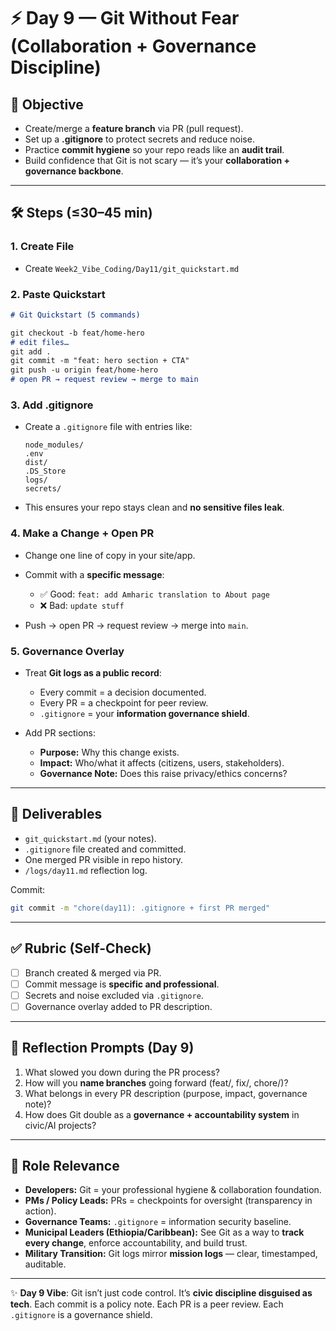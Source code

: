 <!-- Licensed under DACR-1.1 — see LICENSE.md -->

# ⚡ Day 9 — Git Without Fear (Collaboration + Governance Discipline)

## 📌 Objective
- Create/merge a **feature branch** via PR (pull request).  
- Set up a **.gitignore** to protect secrets and reduce noise.  
- Practice **commit hygiene** so your repo reads like an **audit trail**.  
- Build confidence that Git is not scary — it’s your **collaboration + governance backbone**.  

---

## 🛠 Steps (≤30–45 min)

### 1. **Create File**
- Create `Week2_Vibe_Coding/Day11/git_quickstart.md`

### 2. **Paste Quickstart**
```md
# Git Quickstart (5 commands)

git checkout -b feat/home-hero
# edit files…
git add .
git commit -m "feat: hero section + CTA"
git push -u origin feat/home-hero
# open PR → request review → merge to main
````

### 3. **Add .gitignore**

* Create a `.gitignore` file with entries like:

  ```
  node_modules/
  .env
  dist/
  .DS_Store
  logs/
  secrets/
  ```
* This ensures your repo stays clean and **no sensitive files leak**.

### 4. **Make a Change + Open PR**

* Change one line of copy in your site/app.
* Commit with a **specific message**:

  * ✅ Good: `feat: add Amharic translation to About page`
  * ❌ Bad: `update stuff`
* Push → open PR → request review → merge into `main`.

### 5. **Governance Overlay**

* Treat **Git logs as a public record**:

  * Every commit = a decision documented.
  * Every PR = a checkpoint for peer review.
  * `.gitignore` = your **information governance shield**.
* Add PR sections:

  * **Purpose:** Why this change exists.
  * **Impact:** Who/what it affects (citizens, users, stakeholders).
  * **Governance Note:** Does this raise privacy/ethics concerns?

---

## 📂 Deliverables

* `git_quickstart.md` (your notes).
* `.gitignore` file created and committed.
* One merged PR visible in repo history.
* `/logs/day11.md` reflection log.

Commit:

```bash
git commit -m "chore(day11): .gitignore + first PR merged"
```

---

## ✅ Rubric (Self-Check)

* [ ] Branch created & merged via PR.
* [ ] Commit message is **specific and professional**.
* [ ] Secrets and noise excluded via `.gitignore`.
* [ ] Governance overlay added to PR description.

---

## 📝 Reflection Prompts (Day 9)

1. What slowed you down during the PR process?
2. How will you **name branches** going forward (feat/, fix/, chore/)?
3. What belongs in every PR description (purpose, impact, governance note)?
4. How does Git double as a **governance + accountability system** in civic/AI projects?

---

## 🎯 Role Relevance

* **Developers:** Git = your professional hygiene & collaboration foundation.
* **PMs / Policy Leads:** PRs = checkpoints for oversight (transparency in action).
* **Governance Teams:** `.gitignore` = information security baseline.
* **Municipal Leaders (Ethiopia/Caribbean):** See Git as a way to **track every change**, enforce accountability, and build trust.
* **Military Transition:** Git logs mirror **mission logs** — clear, timestamped, auditable.

---

✨ **Day 9 Vibe**: Git isn’t just code control. It’s **civic discipline disguised as tech**. Each commit is a policy note. Each PR is a peer review. Each `.gitignore` is a governance shield.

```

